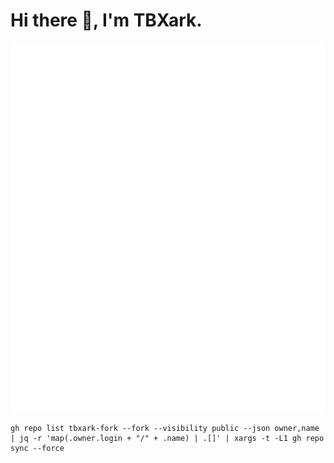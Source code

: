# Hi there 👋, I'm TBXark.

![overview](https://raw.githubusercontent.com/tbxark-arc/.github/master/status/generated/overview.svg) ![languages](https://raw.githubusercontent.com/tbxark-arc/.github/master/status/generated/languages.svg)

```shell
gh repo list tbxark-fork --fork --visibility public --json owner,name | jq -r 'map(.owner.login + "/" + .name) | .[]' | xargs -t -L1 gh repo sync --force
```
